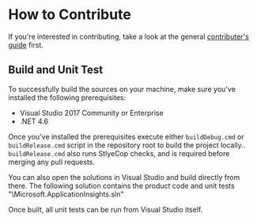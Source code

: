 # How to Contribute

If you're interested in contributing, take a look at the general [contributer's guide](https://github.com/Microsoft/ApplicationInsights-Home/blob/master/CONTRIBUTING.md) first.

## Build and Unit Test

To successfully build the sources on your machine, make sure you've installed the following prerequisites:
* Visual Studio 2017 Community or Enterprise
* .NET 4.6

Once you've installed the prerequisites execute either ```buildDebug.cmd``` or ```buildRelease.cmd``` script in the repository root to build the project locally..
```buildRelease.cmd``` also runs StlyeCop checks, and is required before merging any pull requests.

You can also open the solutions in Visual Studio and build directly from there.
The following solution contains the product code and unit tests 
	"\Microsoft.ApplicationInsights.sln" 


Once built, all unit tests can be run from Visual Studio itself.
